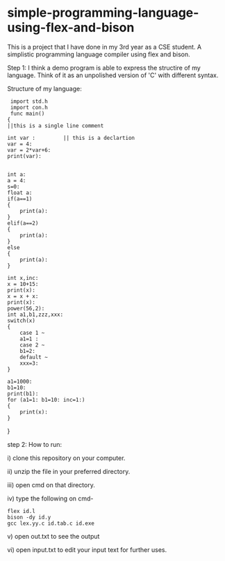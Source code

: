 # simple-programming-language-using-flex-and-bison
This is a project that I have done in my 3rd year as a CSE student. A simplistic programming language compiler using flex and bison.





Step 1: I think a demo program is able to express the structire of my language. Think of it as an unpolished version of 'C' with different syntax.

Structure of my language:

     import std.h
     import con.h
     func main()
    {
    ||this is a single line comment
    
    int var :         || this is a declartion
    var = 4:
    var = 2*var+6:
    print(var):

    
    int a:
    a = 4:
    s=0:
    float a:
    if(a==1)
    {
        print(a):
    }
    elif(a==2)
    {
        print(a):
    }
    else
    {
        print(a):
    }
    
    int x,inc:
    x = 10+15:
    print(x):
    x = x + x:
    print(x):
    power(56,2):
    int a1,b1,zzz,xxx:
    switch(x)
    {
        case 1 ~
        a1=1 :
        case 2 ~
        b1=2:
        default ~
        xxx=3:
    }

    a1=1000:
    b1=10:
    print(b1):
    for (a1=1: b1=10: inc=1:)
    {
        print(x):
    }
 
}



step 2: How to run:

i) clone this repository on your computer.

ii) unzip the file in your preferred directory.

iii) open cmd on that directory.

iv) type the following on cmd-

    flex id.l
    bison -dy id.y
    gcc lex.yy.c id.tab.c id.exe
    
v) open out.txt to see the output

vi) open input.txt to edit your input text for further uses.
